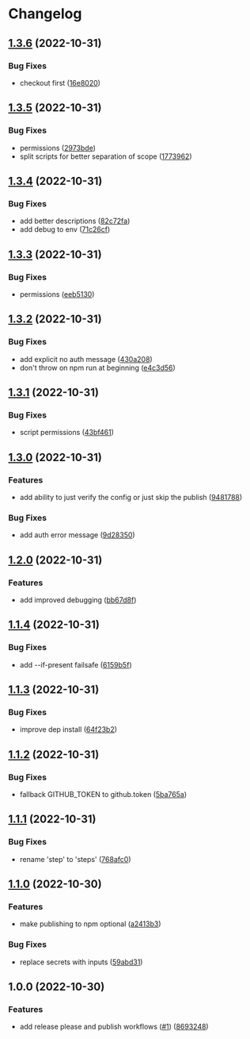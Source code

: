 # Changelog

## [1.3.6](https://github.com/remedyred/release-please-action/compare/v1.3.5...v1.3.6) (2022-10-31)


### Bug Fixes

* checkout first ([16e8020](https://github.com/remedyred/release-please-action/commit/16e8020c824544ef827aa6e6e341556bf575b709))

## [1.3.5](https://github.com/remedyred/release-please-action/compare/v1.3.4...v1.3.5) (2022-10-31)


### Bug Fixes

* permissions ([2973bde](https://github.com/remedyred/release-please-action/commit/2973bde492898d1c35ddb638c6f645b7baa3bdd1))
* split scripts for better separation of scope ([1773962](https://github.com/remedyred/release-please-action/commit/1773962292fbe605c5cc3385e70de60788b836cf))

## [1.3.4](https://github.com/remedyred/release-please-action/compare/v1.3.3...v1.3.4) (2022-10-31)


### Bug Fixes

* add better descriptions ([82c72fa](https://github.com/remedyred/release-please-action/commit/82c72fa544cfc832483b2489d41eb19aa9c3cc73))
* add debug to env ([71c26cf](https://github.com/remedyred/release-please-action/commit/71c26cf379ac9e0bdc98dc6cd7981f24e5d141e8))

## [1.3.3](https://github.com/remedyred/release-please-action/compare/v1.3.2...v1.3.3) (2022-10-31)


### Bug Fixes

* permissions ([eeb5130](https://github.com/remedyred/release-please-action/commit/eeb51300769341454ee877896ee5b35342dadcdd))

## [1.3.2](https://github.com/remedyred/release-please-action/compare/v1.3.1...v1.3.2) (2022-10-31)


### Bug Fixes

* add explicit no auth message ([430a208](https://github.com/remedyred/release-please-action/commit/430a208a93a55eaa7c179a51daf3e21a5af4aedd))
* don't throw on npm run at beginning ([e4c3d56](https://github.com/remedyred/release-please-action/commit/e4c3d565caedceaf4f546b1807fa57d9257c8ee6))

## [1.3.1](https://github.com/remedyred/release-please-action/compare/v1.3.0...v1.3.1) (2022-10-31)


### Bug Fixes

* script permissions ([43bf461](https://github.com/remedyred/release-please-action/commit/43bf461f1d7b99fc6c355b071e8c9d140eb230d2))

## [1.3.0](https://github.com/remedyred/release-please-action/compare/v1.2.0...v1.3.0) (2022-10-31)


### Features

* add ability to just verify the config or just skip the publish ([9481788](https://github.com/remedyred/release-please-action/commit/9481788b74b0c9cd540a2b9af1a4ba11ada244f8))


### Bug Fixes

* add auth error message ([9d28350](https://github.com/remedyred/release-please-action/commit/9d28350ac6da699f942658843bed59a9af2481c5))

## [1.2.0](https://github.com/remedyred/release-please-action/compare/v1.1.4...v1.2.0) (2022-10-31)


### Features

* add improved debugging ([bb67d8f](https://github.com/remedyred/release-please-action/commit/bb67d8fb8996fb18326addb5b0aa15c2cc204781))

## [1.1.4](https://github.com/remedyred/release-please-action/compare/v1.1.3...v1.1.4) (2022-10-31)


### Bug Fixes

* add --if-present failsafe ([6159b5f](https://github.com/remedyred/release-please-action/commit/6159b5fed81d630fb1b265239ab20ef0e0b31583))

## [1.1.3](https://github.com/remedyred/release-please-action/compare/v1.1.2...v1.1.3) (2022-10-31)


### Bug Fixes

* improve dep install ([64f23b2](https://github.com/remedyred/release-please-action/commit/64f23b287e6f69d1ce35c53b34c960305c71049a))

## [1.1.2](https://github.com/remedyred/release-please-action/compare/v1.1.1...v1.1.2) (2022-10-31)


### Bug Fixes

* fallback GITHUB_TOKEN to github.token ([5ba765a](https://github.com/remedyred/release-please-action/commit/5ba765a8e594a1f6181b7ef871ac8a70d7860b59))

## [1.1.1](https://github.com/remedyred/release-please-action/compare/v1.1.0...v1.1.1) (2022-10-31)


### Bug Fixes

* rename 'step' to 'steps' ([768afc0](https://github.com/remedyred/release-please-action/commit/768afc0e191ffdd542256bba924ac8d9a15dcbf3))

## [1.1.0](https://github.com/remedyred/release-please-action/compare/v1.0.0...v1.1.0) (2022-10-30)


### Features

* make publishing to npm optional ([a2413b3](https://github.com/remedyred/release-please-action/commit/a2413b36a0f95bfe5773e63ef9358d9d5ead5bab))


### Bug Fixes

* replace secrets with inputs ([59abd31](https://github.com/remedyred/release-please-action/commit/59abd31195a14a34848c6efcea478440b0d008af))

## 1.0.0 (2022-10-30)


### Features

* add release please and publish workflows ([#1](https://github.com/remedyred/release-please-action/issues/1)) ([8693248](https://github.com/remedyred/release-please-action/commit/86932488b7e616bb4b1d76085f7392425ee4ff31))
